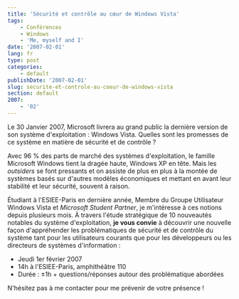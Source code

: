 ```yaml
---
title: 'Sécurité et contrôle au cœur de Windows Vista'
tags:
    - Conférences
    - Windows
    - 'Me, myself and I'
date: '2007-02-01'
lang: fr
type: post
categories:
    - default
publishDate: '2007-02-01'
slug: securite-et-controle-au-coeur-de-windows-vista
section: default
2007:
    - '02'
---
```


Le 30 Janvier 2007, Microsoft livrera au grand public la dernière version de son système d'exploitation : Windows Vista. Quelles sont les promesses de ce système en matière de sécurité et de contrôle ?

<!--more-->

Avec 96 % des parts de marché des systèmes d'exploitation, le famille Microsoft Windows tient la dragée haute, Windows XP en tête. Mais les _outsiders_ se font pressants et on assiste de plus en plus à la montée de systèmes basés sur d'autres modèles économiques et mettant en avant leur stabilité et leur sécurité, souvent à raison.

Étudiant à l'ESIEE-Paris en dernière année, Membre du Groupe Utilisateur Windows Vista et _Microsoft Student Partner_, je m'intéresse à ces notions depuis plusieurs mois. À travers l'étude stratégique de 10 nouveautés notables du système d'exploitation, **je vous convie** à découvrir une nouvelle façon d'appréhender les problématiques de sécurité et de contrôle du système tant pour les utilisateurs courants que pour les développeurs ou les directeurs de systèmes d'information :

*   Jeudi 1er février 2007
*   14h à l'ESIEE-Paris, amphithéâtre 110
*   Durée : ±1h + questions/réponses autour des problématique abordées

N'hésitez pas à me contacter pour me prévenir de votre présence !
